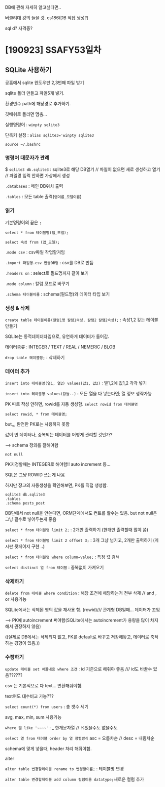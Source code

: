 DB에 관해 자세히 알고싶다면..

버클리대 강의 들을 것. cs186(DB 직접 생성?)



sql d? 자격증?

# [190923] SSAFY53일차



## SQLite 사용하기

공홈에서 sqlite 윈도우판 2,3번째 파일 받기

sqlite 폴더 만들고 파일5개 넣기.

환경변수 path에 해당경로 추가하기.



깃배쉬로 돌리면 멈춤...

실행명령어 : `winpty sqlite3` 

단축키 설정 : `alias sqlite3='winpty sqlite3`

`source ~/.bashrc`



### 명령어 대문자가 관례



$ `sqlite3 db.sqlite3`  : sqlite3로 해당 DB열기 // 파일이 없으면 새로 생성하고 열기 // 파일명 입력 안하면 가상에서 생성

`.databases` : 메인 DB위치 출력

`.tables` : 모든 table 출력(`앱이름_모델이름`)



### 읽기

기본명령어의 끝은 `;`

`select * from 테이블명(앱_모델);`

`select 속성 from (앱_모델);`

`.mode csv` : csv파일 작업할거임

`.import 파일명.csv 만들DB명` :  csv를 DB로 만듬



`.headers on` : select로 필드명까지 같이 보기

`.mode column` : 칼럼 모드로 바꾸기

`.schema 테이블이름` : schema(필드명)와 데이터 타입 보기



### 생성 & 삭제

`create table 테이블이름(칼럼1명 칼럼1속성, 칼럼2 칼럼2속성);` : 속성1,2 갖는 테이블 만들기

SQLite는 동적데이터타입으로, 유연하게 데이터가 들어감.

데이터종류 :  INTEGER / TEXT / REAL / NEMERIC / BLOB



`drop table 테이블명;` : 삭제하기



### 데이터 추가

`insert into 테이블명(열1, 열2) values(값1, 값2)` : 열1,2에 값1,2 각각 넣기

`insert into 테이블명 values(값들..)` : 모든 열을 다 넣는다면; 열 정보 생략가능



PK 따로 작성 안하면, rowid를 자동 생성함. `select rowid from 테이블명`

`select rowid, * from 테이블명;`

but,,, 완전한 PK로는 사용하지 못함



값이 빈 데이터나, 중복되는 데이터를 어떻게 관리할 것인가?

  --> schema 정의를 잘해야함

 `not null`

PK지정할때는 INTEGER로 해야함!!  auto increment 등...

SQL은 그냥 ROWID 쓰는게 나음



하지만 장고의 자동생성을 확인해보면, PK를 직접 생성함.

```
sqlite3 db.sqlite3
.tables
.schema posts_post
```

DB단에서 not null을 안쓴다면, ORM단계에서도 컨트롤 할수는 있음. but  not null은 그냥 필수로 넣어두는게 좋음





`select * from 테이블명 limit 2;` : 2개만 출력하기  (한개만 출력할때 많이 씀)

`select * from 테이블명 limit 2 offset 3;` : 3개 그냥 넘기고, 2개만 출력하기  (게시판 뒷페이지 구현 ..)



`select * from 테이블명 where column=value;` : 특정 값 검색



`select distinct 열 from 테이블` : 중복없이 가져오기



### 삭제하기

`delete from 테이블 where condition` : 해당 조건에 해당하는거 전부 삭제 // and , or 사용가능



SQLite에서는 삭제된 행의 값을 재사용 함. (rowid)///  관계형 DB일때... 데이터가 꼬임

--> PK에 autoincrement 써야함(SQLite에서는 autoincrement가 용량을 많이 차지해서 권장하지 않음)



((실제로 DB에서는 삭제되지 않고, FK를 default로 바꾸고 저장해놓고, 데이터로 축적하는 경향이 있음.))



### 수정하기

`update 테이블 set 바꿀내용 where 조건` : id 기준으로 해줘야 좋음 ///  id도 바꿀수 있음??????







csv 는 기본적으로 다 text... 변환해줘야함.

text여도 대수비교 가능???



`select count(*) from users` : 총 갯수 세기

avg, max, min, sum 사용가능





`where 열 like '~~~~'` :   _ 한개문자열  //  %있을수도 없을수도





`select 열 from 테이블 order by 열 정렬방식`  asc = 오름차순  // desc = 내림차순





schema에 맞게 넣을때, header 처리 해줘야함.



alter 

`alter table 변경할테이블 rename to 변경할이름;` : 테이블명 변경

`alter table 변경할테이블 add column 컬럼이름 datatype;`새로운 컬럼 추가

